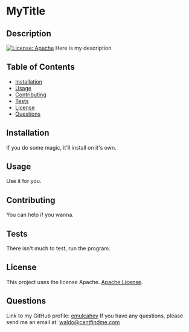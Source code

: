 # MyTitle
## Description
[![License: Apache](https://img.shields.io/badge/License-Apache%202.0-blue.svg)](https://opensource.org/licenses/Apache-2.0)
Here is my description

## Table of Contents
* [Installation](#installation)
* [Usage](#usage)
* [Contributing](#contributing)
* [Tests](#tests)
* [License](#license)
* [Questions](#questions)

## Installation
If you do some magic, it'll install on it's own.

## Usage
Use it for you.

## Contributing
You can help if you wanna.

## Tests
There isn't much to test, run the program.

## License
This project uses the license Apache. [Apache License](https://opensource.org/licenses/Apache-2.0).

## Questions
Link to my GitHub profile: [emulcahey](https://github.com/emulcahey)
If you have any questions, please send me an email at: waldo@cantfindme.com
